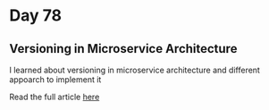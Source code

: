 # Day 78

## Versioning in Microservice Architecture

I learned about versioning in microservice architecture and different appoarch to implement it

Read the full article [here](https://rufilboy.hashnode.dev/day-78-versioning-in-a-microservices-architecture)